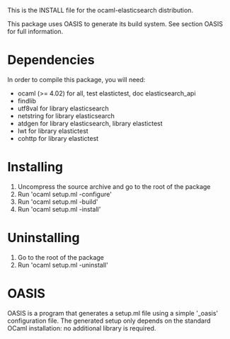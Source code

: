 <!--- OASIS_START --->
<!--- DO NOT EDIT (digest: c87942c7757224204b31b1bef2b008a8) --->

This is the INSTALL file for the ocaml-elasticsearch distribution.

This package uses OASIS to generate its build system. See section OASIS for
full information.

Dependencies
============

In order to compile this package, you will need:

* ocaml (>= 4.02) for all, test elastictest, doc elasticsearch_api
* findlib
* utf8val for library elasticsearch
* netstring for library elasticsearch
* atdgen for library elasticsearch, library elastictest
* lwt for library elastictest
* cohttp for library elastictest

Installing
==========

1. Uncompress the source archive and go to the root of the package
2. Run 'ocaml setup.ml -configure'
3. Run 'ocaml setup.ml -build'
4. Run 'ocaml setup.ml -install'

Uninstalling
============

1. Go to the root of the package
2. Run 'ocaml setup.ml -uninstall'

OASIS
=====

OASIS is a program that generates a setup.ml file using a simple '_oasis'
configuration file. The generated setup only depends on the standard OCaml
installation: no additional library is required.

<!--- OASIS_STOP --->
